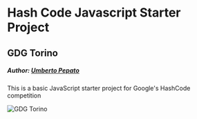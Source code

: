 # Hash Code Javascript Starter Project
## GDG Torino
##### Author: [Umberto Pepato](http://github.com/umbopepato)

This is a basic JavaScript starter project for Google's HashCode competition

![GDG Torino](https://lh3.googleusercontent.com/-thBiI0v5PDw/Vv1A_ip3jXI/AAAAAAAACG0/41EgiBEUg-ARAAoQDFIT0Cit0d8574RMA/w750-h750/gdg-logo%2Bhi-res.png)
